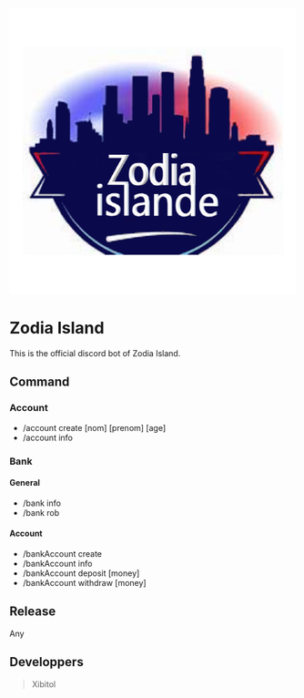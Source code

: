 ![Zodia Island logo](https://github.com/Xibitol/ZodiaIsland/blob/master/Logo/ZodiaIsland_Large_logo.png?raw=true)

# Zodia Island
This is the official discord bot of Zodia Island.

## Command
### Account
- /account create \[nom] \[prenom] \[age]
- /account info

### Bank
#### General
- /bank info
- /bank rob

#### Account
- /bankAccount create
- /bankAccount info
- /bankAccount deposit \[money]
- /bankAccount withdraw \[money]

## Release
Any

## Developpers
> Xibitol